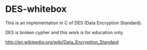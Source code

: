 DES-whitebox
============

This is an implementation in C of DES (Data Encryption Standard).  

DES is broken cypher and this work is for education only.

http://en.wikipedia.org/wiki/Data_Encryption_Standard